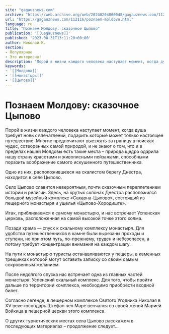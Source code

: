 ```yaml
---
site: "gagauznews.com"
archive: "https://web.archive.org/web/20240204060048/gagauznews.com/112116/poznaem-moldovu.html"
url: "https://gagauznews.com/112116/poznaem-moldovu.html"
language: ru
title: "Познаем Молдову: сказочное Цыпово"
publication: '[[Gagauznews]]'
published: '2023-08-31T13:11:20+00:00'
author: Николай К.
section:
- Популярное
- Это интересно!
description: "Порой в жизни каждого человека наступает момент, когда душа требует новых впечатлений, подарить которые может только настоящее путешествие. Многие предпочитают выезжать за границу в поисках чудес, сотворенных самой природой, и не знают о том, что и в пределах нашей Молдовы есть такие места – природа щедро одарила нашу страну красотами и живописными пейзажами, способными поразить воображение самого искушенного путешественника. Одно из них, расположившееся на скалистом берегу Днестра, находится в селе Цыпово. Село Цыпово славится невероятным, почти сказочным переплетением истории и религии. Здесь, на крутых склонах Днестра расположился большой музейный комплекс «Сахарна-Цыпово», состоящий из пещерного монастыря и ущелья «Цыпово-Хородиште». Итак, приближаемся […]"
keywords:
- '[[Молдова]]'
- '[[монастырь]]'
- '[[Цыпово]]'
---
```


# Познаем Молдову: сказочное Цыпово

Порой в жизни каждого человека наступает момент, когда душа требует новых впечатлений, подарить которые может только настоящее путешествие. Многие предпочитают выезжать за границу в поисках чудес, сотворенных самой природой, и не знают о том, что и в пределах нашей Молдовы есть такие места – природа щедро одарила нашу страну красотами и живописными пейзажами, способными поразить воображение самого искушенного путешественника.

Одно из них, расположившееся на скалистом берегу Днестра, находится в селе Цыпово.

Село Цыпово славится невероятным, почти сказочным переплетением истории и религии. Здесь, на крутых склонах Днестра расположился большой музейный комплекс «Сахарна-Цыпово», состоящий из пещерного монастыря и ущелья «Цыпово-Хородиште».

Итак, приближаемся к самому монастырю, и нас встречает Успенская церковь, расположенная на самой высокой точке этого холма.

Позади храма — спуск к скальному комплексу монастыря. Для удобства путешественников в камне были вырезаны проходы и ступени, но при этом путь, по-прежнему, труден и небезопасен, а потому требует концентрации внимания на каждом шагу.

На пути к монастырю туристы останавливаются у пещеры, в каменных трещинках которой могут оставить записку со своим самым сокровенным желанием.

После недолгого спуска нас встречает одна из главных частей монастыря: Успенский скальный комплекс. Для того, чтобы пройти дальше по территории комплекса, необходимо приобрести входной билет.

Согласно легенде, в пещерном комплексе Святого Угодника Николая в XV веке господарь Штефан чел Маре венчался со своей женой Марией Войкица в пещерной церкви этого комплекса.

О других туристических местах села Цыпово расскажем в последующих материалах – продолжение следует…